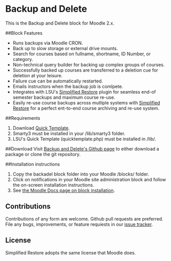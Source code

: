 # Backup and Delete

This is the Backup and Delete block for Moodle 2.x.

##Block Features
* Runs backups via Moodle CRON.
* Back up to slow storage or external drive mounts.
* Search for courses based on fullname, shortname, ID Number, or category.
* Non-technical query builder for backing up complex groups of courses.
* Successfully backed up courses are transferred to a deletion cue for deletion at your leisure.
* Failure cue can be automatically restarted.
* Emails instructors when the backup job is comlpete.
* Integrates with LSU's [Simplified Restore][simple_restore_github] plugin for seamless end-of semester backups and maximum course re-use.
* Easily re-use course backups across mutliple systems with [Simplified Restore][simple_restore_github] for a perfect ent-to-end course archiving and re-use system.

##Requirements
1. Download [Quick Template][quick_template].
1. Smarty3 must be installed in your /lib/smarty3 folder.
1. LSU's Quick Template (quicktemplate.php) must be installed in /lib/.

##Download
Visit [Backup and Delete's Github page][backadel_github] to either download a package or clone the git repository.

##Installation instructions
1. Copy the backadel block folder into your Moodle /blocks/ folder.
1. Click on notifications in your Moodle site administration block and follow the on-screen installation instructions.
1. See [the Moodle Docs page on block installation][block_doc].

## Contributions
Contributions of any form are welcome. Github pull requests are preferred.
File any bugs, improvements, or feature requiests in our [issue tracker][issues].

## License
Simplified Restore adopts the same license that Moodle does.

[simple_restore_github]: https://github.com/lsuits/simple_restore
[backadel_github]: https://github.com/lsuits/backadel
[block_doc]: http://docs.moodle.org/20/en/Installing_contributed_modules_or_plugins#Block_installation
[issues]: https://github.com/lsuits/backadel/issues
[quick_template]: https://github.com/lsuits/quick_template
